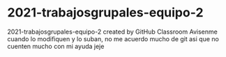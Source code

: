 # 2021-trabajosgrupales-equipo-2
2021-trabajosgrupales-equipo-2 created by GitHub Classroom
Avisenme cuando lo modifiquen y lo suban, no me acuerdo mucho de git asi que no cuenten mucho con mi ayuda jeje
